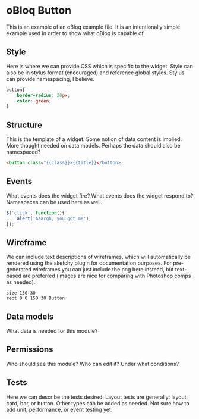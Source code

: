 # oBloq Button

This is an example of an oBloq example file. It is an intentionally simple example used in order to show what oBloq is capable of.

## Style

Here is where we can provide CSS which is specific to the widget. Style can also be in stylus format (encouraged) and reference global styles. Stylus can provide namespacing, I believe.

``` css
button{
    border-radius: 20px;
    color: green;
}
```

## Structure

This is the template of a widget. Some notion of data content is implied. More thought needed on data models. Perhaps the data should also be namespaced?

``` html
<button class="{{class}}>{{title}}</button>
```

## Events

What events does the widget fire? What events does the widget respond to? Namespaces can be used here as well.

``` javascript
$('click', function(){
    alert('Aaargh, you got me');
});
```

## Wireframe

We can include text descriptions of wireframes, which will automatically be rendered using the sketchy plugin for documentation purposes. For pre-generated wireframes you can just include the png here instead, but text-based are preferred (images are nice for comparing with Photoshop comps as needed).

``` sketch
size 150 30
rect 0 0 150 30 Button
```

## Data models

What data is needed for this module?

## Permissions

Who should see this module? Who can edit it? Under what conditions?

## Tests

Here we can describe the tests desired. Layout tests are generally: layout, card, bar, or button. Other types can be added as needed. Not sure how to add unit, performance, or event testing yet.
